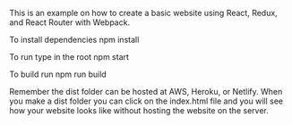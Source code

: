 This is an example on how to create a basic website using React, Redux, and React Router with Webpack.

To install dependencies
npm install

To run type in the root
npm start

To build run
npm run build

Remember the dist folder can be hosted at AWS, Heroku, or Netlify. When you make a dist folder you can click on the index.html file and you will see how your website looks like without hosting the website on the server.
